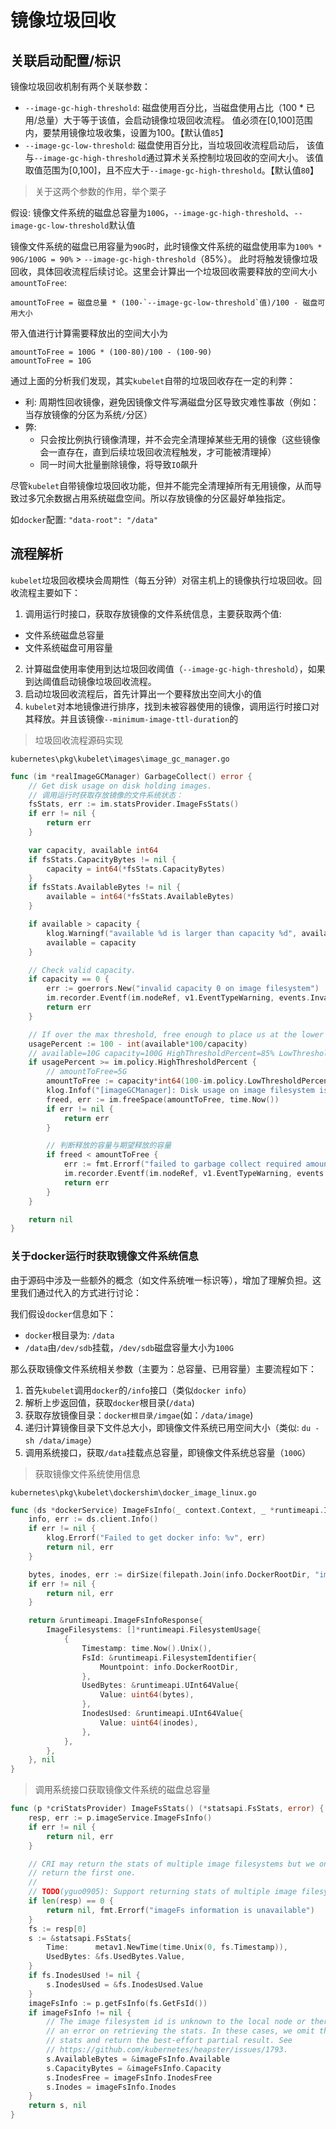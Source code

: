 # 镜像垃圾回收

## 关联启动配置/标识

镜像垃圾回收机制有两个关联参数：

- `--image-gc-high-threshold`: 磁盘使用百分比，当磁盘使用占比（100 * 已用/总量）大于等于该值，会启动镜像垃圾回收流程。
值必须在[0,100]范围内，要禁用镜像垃圾收集，设置为100。【默认值`85`】
- `--image-gc-low-threshold`: 磁盘使用百分比，当垃圾回收流程启动后，
该值与`--image-gc-high-threshold`通过算术关系控制垃圾回收的空间大小。
该值取值范围为[0,100]，且不应大于`--image-gc-high-threshold`。【默认值`80`】

> 关于这两个参数的作用，举个栗子

假设: 镜像文件系统的磁盘总容量为`100G`，`--image-gc-high-threshold`、`--image-gc-low-threshold`默认值

镜像文件系统的磁盘已用容量为`90G`时，此时镜像文件系统的磁盘使用率为`100% * 90G/100G = 90%` > `--image-gc-high-threshold`（85%）。
此时将触发镜像垃圾回收，具体回收流程后续讨论。这里会计算出一个垃圾回收需要释放的空间大小`amountToFree`:

```
amountToFree = 磁盘总量 * (100-`--image-gc-low-threshold`值)/100 - 磁盘可用大小
```

带入值进行计算需要释放出的空间大小为

```
amountToFree = 100G * (100-80)/100 - (100-90)
amountToFree = 10G
```

通过上面的分析我们发现，其实`kubelet`自带的垃圾回收存在一定的利弊：

- 利: 周期性回收镜像，避免因镜像文件写满磁盘分区导致灾难性事故（例如：当存放镜像的分区为系统`/`分区）
- 弊: 
  - 只会按比例执行镜像清理，并不会完全清理掉某些无用的镜像（这些镜像会一直存在，直到后续垃圾回收流程触发，才可能被清理掉）
  - 同一时间大批量删除镜像，将导致`IO`飙升


尽管`kubelet`自带镜像垃圾回收功能，但并不能完全清理掉所有无用镜像，从而导致过多冗余数据占用系统磁盘空间。所以存放镜像的分区最好单独指定。

如`docker`配置: `"data-root": "/data"`

## 流程解析

`kubelet`垃圾回收模块会周期性（每五分钟）对宿主机上的镜像执行垃圾回收。回收流程主要如下：

1. 调用运行时接口，获取存放镜像的文件系统信息，主要获取两个值:
- 文件系统磁盘总容量
- 文件系统磁盘可用容量
2. 计算磁盘使用率使用到达垃圾回收阈值（`--image-gc-high-threshold`），如果到达阈值启动镜像垃圾回收流程。
3. 启动垃圾回收流程后，首先计算出一个要释放出空间大小的值
4. `kubelet`对本地镜像进行排序，找到未被容器使用的镜像，调用运行时接口对其释放。并且该镜像`--minimum-image-ttl-duration`的

> 垃圾回收流程源码实现

`kubernetes\pkg\kubelet\images\image_gc_manager.go`
```go
func (im *realImageGCManager) GarbageCollect() error {
	// Get disk usage on disk holding images.
	// 调用运行时获取存放镜像的文件系统状态：
	fsStats, err := im.statsProvider.ImageFsStats()
	if err != nil {
		return err
	}

	var capacity, available int64
	if fsStats.CapacityBytes != nil {
		capacity = int64(*fsStats.CapacityBytes)
	}
	if fsStats.AvailableBytes != nil {
		available = int64(*fsStats.AvailableBytes)
	}

	if available > capacity {
		klog.Warningf("available %d is larger than capacity %d", available, capacity)
		available = capacity
	}

	// Check valid capacity.
	if capacity == 0 {
		err := goerrors.New("invalid capacity 0 on image filesystem")
		im.recorder.Eventf(im.nodeRef, v1.EventTypeWarning, events.InvalidDiskCapacity, err.Error())
		return err
	}

	// If over the max threshold, free enough to place us at the lower threshold.
	usagePercent := 100 - int(available*100/capacity)
	// available=10G capacity=100G HighThresholdPercent=85% LowThresholdPercent=80%
	if usagePercent >= im.policy.HighThresholdPercent {
		// amountToFree=5G
		amountToFree := capacity*int64(100-im.policy.LowThresholdPercent)/100 - available
		klog.Infof("[imageGCManager]: Disk usage on image filesystem is at %d%% which is over the high threshold (%d%%). Trying to free %d bytes down to the low threshold (%d%%).", usagePercent, im.policy.HighThresholdPercent, amountToFree, im.policy.LowThresholdPercent)
		freed, err := im.freeSpace(amountToFree, time.Now())
		if err != nil {
			return err
		}

		// 判断释放的容量与期望释放的容量
		if freed < amountToFree {
			err := fmt.Errorf("failed to garbage collect required amount of images. Wanted to free %d bytes, but freed %d bytes", amountToFree, freed)
			im.recorder.Eventf(im.nodeRef, v1.EventTypeWarning, events.FreeDiskSpaceFailed, err.Error())
			return err
		}
	}

	return nil
}
```

### 关于docker运行时获取镜像文件系统信息

由于源码中涉及一些额外的概念（如文件系统唯一标识等），增加了理解负担。这里我们通过代入的方式进行讨论：

我们假设`docker`信息如下：

- `docker`根目录为: `/data`
- `/data`由`/dev/sdb`挂载，`/dev/sdb`磁盘容量大小为`100G`

那么获取镜像文件系统相关参数（主要为：总容量、已用容量）主要流程如下：

1. 首先`kubelet`调用`docker`的`/info`接口（类似`docker info`）
2. 解析上步返回值，获取`docker`根目录(`/data`)
3. 获取存放镜像目录：`docker根目录/imgae`(如：`/data/image`)
4. 递归计算镜像目录下文件总大小，即镜像文件系统已用空间大小（类似: `du -sh /data/image`）
5. 调用系统接口，获取`/data`挂载点总容量，即镜像文件系统总容量（`100G`）

> 获取镜像文件系统使用信息

`kubernetes\pkg\kubelet\dockershim\docker_image_linux.go`
```go
func (ds *dockerService) ImageFsInfo(_ context.Context, _ *runtimeapi.ImageFsInfoRequest) (*runtimeapi.ImageFsInfoResponse, error) {
	info, err := ds.client.Info()
	if err != nil {
		klog.Errorf("Failed to get docker info: %v", err)
		return nil, err
	}

	bytes, inodes, err := dirSize(filepath.Join(info.DockerRootDir, "image"))
	if err != nil {
		return nil, err
	}

	return &runtimeapi.ImageFsInfoResponse{
		ImageFilesystems: []*runtimeapi.FilesystemUsage{
			{
				Timestamp: time.Now().Unix(),
				FsId: &runtimeapi.FilesystemIdentifier{
					Mountpoint: info.DockerRootDir,
				},
				UsedBytes: &runtimeapi.UInt64Value{
					Value: uint64(bytes),
				},
				InodesUsed: &runtimeapi.UInt64Value{
					Value: uint64(inodes),
				},
			},
		},
	}, nil
}
```

> 调用系统接口获取镜像文件系统的磁盘总容量

```go
func (p *criStatsProvider) ImageFsStats() (*statsapi.FsStats, error) {
	resp, err := p.imageService.ImageFsInfo()
	if err != nil {
		return nil, err
	}

	// CRI may return the stats of multiple image filesystems but we only
	// return the first one.
	//
	// TODO(yguo0905): Support returning stats of multiple image filesystems.
	if len(resp) == 0 {
		return nil, fmt.Errorf("imageFs information is unavailable")
	}
	fs := resp[0]
	s := &statsapi.FsStats{
		Time:      metav1.NewTime(time.Unix(0, fs.Timestamp)),
		UsedBytes: &fs.UsedBytes.Value,
	}
	if fs.InodesUsed != nil {
		s.InodesUsed = &fs.InodesUsed.Value
	}
	imageFsInfo := p.getFsInfo(fs.GetFsId())
	if imageFsInfo != nil {
		// The image filesystem id is unknown to the local node or there's
		// an error on retrieving the stats. In these cases, we omit those
		// stats and return the best-effort partial result. See
		// https://github.com/kubernetes/heapster/issues/1793.
		s.AvailableBytes = &imageFsInfo.Available
		s.CapacityBytes = &imageFsInfo.Capacity
		s.InodesFree = imageFsInfo.InodesFree
		s.Inodes = imageFsInfo.Inodes
	}
	return s, nil
}
```
